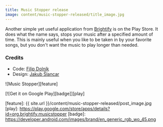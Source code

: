 ```yaml
---
title: Music Stopper release
image: content/music-stopper-released/title_image.jpg
---
```


Another simple yet useful application from [Brightify][brightify] is on the Play Store. It does what the name says, stops your music after a specified amount of time. This is mainly useful when you like to be taken in by your favorite songs, but you don't want the music to play longer than needed.

### Credits
* Code: [Filip Dolník][filip]
* Design: [Jakub Šlancar][jakub]

![Music Stopper][feature]

[![Get it on Google Play][badge]][play]

[brightify]: http://brightify.org
[filip]: https://plus.google.com/116790548591692572418
[jakub]: https://google.com/+JakubSlancar
[feature]: {{ site.url }}/content/music-stopper-released/post_image.jpg
[play]: https://play.google.com/store/apps/details?id=org.brightify.musicstopper
[badge]: https://developer.android.com/images/brand/en_generic_rgb_wo_45.png